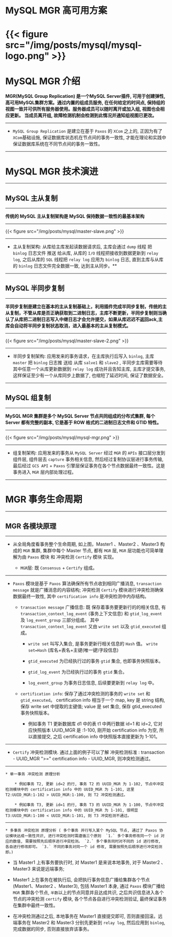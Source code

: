 # MySQL MGR 高可用方案


# {{< figure src="/img/posts/mysql/mysql-logo.png" >}}


#  MySQL MGR 介绍

**MGR(MySQL Group Replication) 是一个MySQL Server插件, 可用于创建弹性, 高可用MySQL集群方案。通过内置的组成员服务, 在任何给定的时间点, 保持组的视图一致并可供所有服务器使用。服务器成员可以随时离开或加入组, 视图也会相应更新。 当成员离开组, 故障检测机制会检测到此情况并通知组视图已更改。**

---


* `MySQL Group Replication` 是建立在基于 `Paxos` 的 `XCom` 之上的, 正因为有了`XCom`基础设施, 保证数据库状态机在节点间的事务一致性, 才能在理论和实践中保证数据库系统在不同节点间的事务一致性。


---


# MySQL MGR 技术演进

---

## MySQL 主从复制


---

**传统的 MySQL 主从复制架构是 MySQL 保持数据一致性的最基本架构** 


---

{{< figure src="/img/posts/mysql/master-slave.png" >}}


---

* 主从复制架构:  从库给主库发起读数据请求后, 主库会通过 `dump` 线程 把 `binlog` 日志文件 推送 给从库, 从库的 `I/O` 线程把接收到数据更新到 `relay log`, 之后从库的 `SQL` 线程把 `relay log` 应用为 `binlog` 日志, 直到主库与从库的 `binlog` 日志文件完全数据一致, 达到主从同步。**


---

## MySQL 半同步复制

---

**半同步复制是建立在基本的主从复制基础上，利用插件完成半同步复制，传统的主从复制，不管从库是否正确获取到二进制日志，主库不断更新，半同步复制则当确认了从库把二进制日志写入中继日志才会允许提交，如果从库迟迟不返回ack,主库会自动将半同步复制状态取消，进入最基本的主从复制模式。**


---

{{< figure src="/img/posts/mysql/master-slave-2.png" >}}


---

* 半同步复制架构:  应用发来的事务请求，在主库执行后写入 `binlog`, 主库 `master` 把 `binlog` 日志推 送给 从库 `salve1` 和 `slave2` , 半同步主库需要等待其中任意一个从库更新数据到 `relay log` 成功并且告知主库, 主库才提交事务, 这样保证至少有一个从库同步上数据了, 也缩短了延迟时间, 保证了数据安全。


---

## MySQL 组复制

---

**MySQL MGR 集群是多个 MySQL Server 节点共同组成的分布式集群, 每个 Server 都有完整的副本, 它是基于 ROW 格式的二进制日志文件和 GTID 特性。**

---

{{< figure src="/img/posts/mysql/mysql-mgr.png" >}}


---

* 组复制架构:  应用发来的事务从 `MySQL Server` 经过 `MGR` 的 `APIs` 接口层分发到组件层, 组件层去 `capture` 事务相关信息, 然后经过复制协议层进行事务传输, 最后经过 `GCS API` + `Paxos` 引擎层保证事务在各个节点数据最终一致性。这是事务进入 `MGR` 层内部处理过程。


---

# MGR 事务生命周期


---


## MGR 各模块原理

---

* 从全局角度看事务整个生命周期, 如上图，Master1 、Master2 、Master3 构成的 `MGR` 集群, 集群中每个 Master 节点, 都有 `MGR` 层, `MGR` 层功能也可简单理解为由 `Paxos` 模块 和 冲突检测 `Certify` 模块 实现。

    * `MGR`层:  既 `Consensus` + `Certify` 组成。

---

* `Paxos` 模块是基于 `Paxos` 算法确保所有节点收到相同广播消息, `transaction message` 就是广播消息的内容结构; 冲突检测 `Certify` 模块进行冲突检测确保数据最终一致性, 其中 `certification info` 是冲突检测中内存结构。

    * `transaction message` 广播信息: 既 保存着事务要更新行的的相关信息, 有 `transaction_context_log_event` (事务上下文信息) 和 `gtid_log_event` 及 `log_event_group` 三部分组成。 其中 `transaction_context_log_event` 又由 `write set` 以及 `gtid_executed` 组成。

        * `write set` 叫写入集合, 是事务更新行相关信息的 `Hash` 值。 `write set=Hash` (库名+表名+主键(唯一键)字段信息)

        * `gtid_executed` 为已经执行过的事务 `gtid` 集合, 也即事务快照版本。

        * `gtid_log_event` 为已经执行过的事务 `gtid` 集合。

        * `log_event_group` 为事务日志信息, 后续要更新到 `relay log` 中。 

    * `certification info`:  保存了通过冲突检测的事务的 `write set` 和 `gtid_executed`。 certification info 相当于一个 map, key 是 string 结构, 保存 write set 中提取的主键值; value 是 set 集合, 保存 gtid_executed 事务快照版本。

        *  例如事务 T1 更新数据库 d1 中的表 t1 中两行数据 id=1 和 id=2, 它对应快照版本 UUID_MGR 是 :1-100,  刚开始 certification info 为空, 所以直接提交, 之后 certification info 中快照版本直接更新为 1-101。

---


* `Certify` 冲突检测模块. 通过上面的例子可以了解 冲突检测标准 : transaction - UUID_MGR ">=" certification info  - UUID_MGR, 则冲突检测通过。

---

    * 单一事务 冲突检测 原理分析

        * 例如事务 T2, 更新 id=2 的行, 事务 T2 的 UUID_MGR 为 1-102, 节点中冲突检测模块中的 certification info 中的 UUID_MGR 为 1-101, 这里 T2:UUID_MGR:1-102 > UUID_MGR:1-100, 则 T2 冲突检测通过。

        * 例如事务 T3, 更新 id=1 的行, 事务 T3 的 UUID_MGR 为 1-100, 节点中冲突检测模块中的 certification info 中的 UUID_MGR 为 1-101, 很明显 T3:UUID_MGR:1-100 < UUID_MGR:1-101, 则 T3 冲突检测不通过。

---
    * 多事务 冲突检测 原理分析 ( 多个事务 并行写入某个 MySQL 节点, 通过了 Paxos 协议模块达成一致性共识, 进行冲突检测时需遵循三个原则  `1.` 多个事务修改同一个 id 对应的数值, 需要按照先后顺序进行冲突检测。 `2.` 多个事务同时对不同的 id 进行修改, 各自进行修改即可。 `3.` 不同的事务对同一个 id 修改, 需要按照先后顺序进行冲突检测即。)





  













* 当 Master1 上有事务要执行时, 对 Master1 是来说本地事务, 对于 Master2 、Master3 来说是远端事务; 

* Master1 上在事务在被执行后, 会把执行事务信息广播给集群各个节点(Master1、Master2 、Master3), 包括 Master1 本身, 通过 `Paxos` 模块广播给 `MGR` 集群各个节点, `半数`以上的节点同意并且达成共识, 之后共识信息进入各个节点的冲突检测 `certify` 模块, 各个节点各自进行冲突检测验证, 最终保证事务在集群中最终一致性。

* 在冲突检测通过之后, 本地事务在 Master1 直接提交即可, 否则直接回滚。远端事务在 Master2 和 Master3 分别先更新到 `relay log`, 然后应用到 `binlog`, 完成数据的同步, 否则直接放弃该事务。



